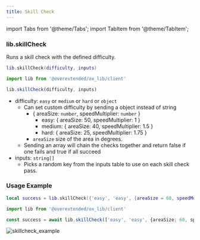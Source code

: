 ```yaml
---
title: Skill Check
---
```


import Tabs from '@theme/Tabs';
import TabItem from '@theme/TabItem';

### lib.skillCheck

Runs a skill check with the defined difficulty.

<Tabs>
<TabItem value='Lua'>

```lua
lib.skillCheck(difficulty, inputs)
```

</TabItem>
<TabItem value='JS/TS'>

```ts
import lib from '@overextended/ox_lib/client'

lib.skillCheck(difficulty, inputs)
```

</TabItem>
</Tabs>

* difficulty: `easy` or `medium` or `hard` or `object`
  * Can set custom difficulty by sending a object instead of string
    * { areaSize: `number`, speedMultiplier: `number` }
      * easy: { areaSize: 50, speedMultiplier: 1 }
      * medium: { areaSize: 40, speedMultiplier: 1.5 }
      * hard: { areaSize: 25, speedMultiplier: 1.75 }
    * `areaSize` size of the area in degrees.
  * Sending an array will chain the checks together and return false if one fails and true if all succeed
* inputs: `string[]`
  * Picks a random key from the inputs table to use on each skill check pass.

### Usage Example

<Tabs>
<TabItem value='Lua'>

```lua
local success = lib.skillCheck({'easy', 'easy', {areaSize = 60, speedMultiplier = 2}, 'hard'}, {'w', 'a', 's', 'd'})
```

</TabItem>
<TabItem value='JS/TS'>

```ts
import lib from '@overextended/ox_lib/client'

const success = await lib.skillCheck(['easy', 'easy', {areaSize: 60, speedMultiplier: 2}, 'hard'], ['w', 'a', 's', 'd'])
```

</TabItem>
</Tabs>

![skillcheck_example](https://i.imgur.com/rgfkn0S.png)

